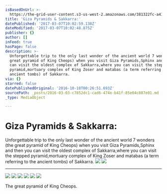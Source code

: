 ```yaml
---
isBasedOnUrl: >-
  https://the-grid-user-content.s3-us-west-2.amazonaws.com/381322fc-a41b-46e8-86e0-c23cdfcce277.jpg
title: 'Giza Pyramids & Sakkarra:'
datePublished: '2017-03-07T10:02:59.138Z'
dateModified: '2017-03-07T10:02:48.875Z'
publisher: {}
author: []
inFeed: true
hasPage: false
description: >-
  Unforgettable trip to the only last wonder of the ancient world 7 wonders (the
  great pyramid of King Cheops) when you visit Giza Pyramids,Sphinx and then you
  can visit the oldest complex of Sakkarra,where you can visit the stepped
  pyramid,mortuary complex of King Zoser and matabas (a term referring to the
  ancient tombs) of Sakkarra.
via: {}
starred: false
datePublishedOriginal: '2016-10-18T00:26:51.693Z'
sourcePath: _posts/2016-03-03-c7852dc1-cad6-474e-b41f-85e04c887e01.md
_type: MediaObject

---
```

# Giza Pyramids & Sakkarra:

Unforgettable trip to the only last wonder of the ancient world 7 wonders (the great pyramid of King Cheops) when you visit Giza Pyramids,Sphinx and then you can visit the oldest complex of Sakkarra,where you can visit the stepped pyramid,mortuary complex of King Zoser and matabas (a term referring to the ancient tombs) of Sakkarra.
![](https://the-grid-user-content.s3-us-west-2.amazonaws.com/ef3cb593-8427-4879-bfae-c8e5afe3b725.jpg)
![](https://the-grid-user-content.s3-us-west-2.amazonaws.com/381322fc-a41b-46e8-86e0-c23cdfcce277.jpg)

---

![](https://the-grid-user-content.s3-us-west-2.amazonaws.com/82534705-b0b1-4b44-992c-ed61ddb84dfc.jpg)
![](https://the-grid-user-content.s3-us-west-2.amazonaws.com/bb2e78e6-6648-4f4c-aaac-bcd075c727f5.jpg)
![](https://s3-us-west-2.amazonaws.com/the-grid-img/p/8df6b0113ca693222d0bba14e07c85189ab5294f.jpg)
![](https://the-grid-user-content.s3-us-west-2.amazonaws.com/fb9773e8-5b19-4bed-ab31-5548a26bd51b.jpg)
![](https://the-grid-user-content.s3-us-west-2.amazonaws.com/2a108c54-e406-4916-9646-b256b63af07b.jpg)
![](https://the-grid-user-content.s3-us-west-2.amazonaws.com/a8461590-8d94-4fc4-8946-f959dbe1173e.jpg)

The great pyramid of King Cheops.